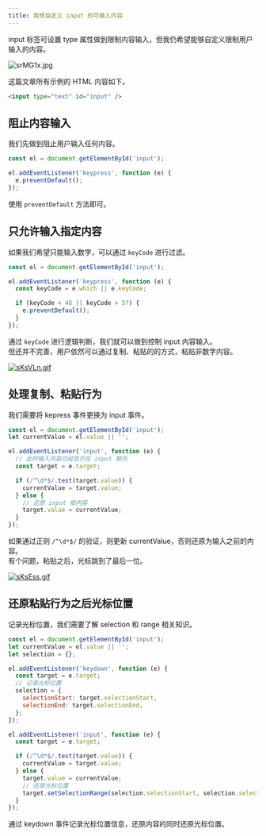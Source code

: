```yaml
---
title: 我想自定义 input 的可输入内容
---
```


input 标签可设置 type 属性做到限制内容输入，但我仍希望能够自定义限制用户输入的内容。

![srMG1x.jpg](https://s3.ax1x.com/2021/01/16/srMG1x.jpg)

这篇文章所有示例的 HTML 内容如下。

```html
<input type="text" id="input" />
```

## 阻止内容输入

我们先做到阻止用户输入任何内容。

```js
const el = document.getElementById('input');

el.addEventListener('keypress', function (e) {
  e.preventDefault();
});
```

使用 `preventDefault` 方法即可。

## 只允许输入指定内容

如果我们希望只能输入数字，可以通过 `keyCode` 进行过滤。

```js
const el = document.getElementById('input');

el.addEventListener('keypress', function (e) {
  const keyCode = e.which || e.keyCode;

  if (keyCode < 48 || keyCode > 57) {
    e.preventDefault();
  }
});
```

通过 `keyCode` 进行逻辑判断，我们就可以做到控制 input 内容输入。  
但还并不完善，用户依然可以通过复制、粘贴的的方式，粘贴非数字内容。

[![sKsVLn.gif](https://s3.ax1x.com/2021/01/08/sKsVLn.gif)](https://imgchr.com/i/sKsVLn)

## 处理复制、粘贴行为

我们需要将 kepress 事件更换为 input 事件。

```js
const el = document.getElementById('input');
let currentValue = el.value || '';

el.addEventListener('input', function (e) {
  // 此时输入内容已经显示在 input 框内
  const target = e.target;

  if (/^\d*$/.test(target.value)) {
    currentValue = target.value;
  } else {
    // 还原 input 框内容
    target.value = currentValue;
  }
});
```

如果通过正则 `/^\d*$/` 的验证，则更新 currentValue，否则还原为输入之前的内容。  
有个问题，粘贴之后，光标跳到了最后一位。

[![sKsEss.gif](https://s3.ax1x.com/2021/01/08/sKsEss.gif)](https://imgchr.com/i/sKsEss)

## 还原粘贴行为之后光标位置

记录光标位置，我们需要了解 selection 和 range 相关知识。

```js
const el = document.getElementById('input');
let currentValue = el.value || '';
let selection = {};

el.addEventListener('keydown', function (e) {
  const target = e.target;
  // 记录光标位置
  selection = {
    selectionStart: target.selectionStart,
    selectionEnd: target.selectionEnd,
  };
});

el.addEventListener('input', function (e) {
  const target = e.target;

  if (/^\d*$/.test(target.value)) {
    currentValue = target.value;
  } else {
    target.value = currentValue;
    // 还原光标位置
    target.setSelectionRange(selection.selectionStart, selection.selectionEnd);
  }
});
```

通过 keydown 事件记录光标位置信息，还原内容的同时还原光标位置。
